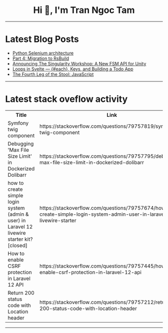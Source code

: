 <h1 align="center">Hi 👋, I'm Tran Ngoc Tam</h1>

---

# Latest Blog Posts 
<!-- BLOG-POST-LIST:START -->
- [Python Selenium architecture](https://dev.to/namrata_saha_f82d00e587b0/python-selenium-architecture-4ehj)
- [Part 4: Migration to RsBuild](https://dev.to/verthon/part-4-migration-to-rsbuild-5368)
- [Announcing The Singularity Workshop: A New FSM API for Unity](https://dev.to/trent_best_ca8617e4911baf/announcing-the-singularity-workshop-a-new-fsm-api-for-unity-48np)
- [Loops in Svelte — {#each}, Keys, and Building a Todo App](https://dev.to/a1guy/loops-in-svelte-each-keys-and-building-a-todo-app-3p6d)
- [The Fourth Leg of the Stool: JavaScript](https://dev.to/jimmyshoe85/the-fourth-leg-of-the-stool-javascript-3ggj)
<!-- BLOG-POST-LIST:END -->

---

# Latest stack oveflow activity
<table>
  <tr><th>Title</th><th>Link</th></tr>
  <!-- STACKOVERFLOW:START --><tr><td>Symfony twig component</td><td>https://stackoverflow.com/questions/79757819/symfony-twig-component</td></tr><tr><td>Debugging &#39;Max File Size Limit&#39; in Dockerized Dolibarr</td><td>https://stackoverflow.com/questions/79757795/debugging-max-file-size-limit-in-dockerized-dolibarr</td></tr><tr><td>how to create simple login system &lpar;admin &amp; user&rpar; in Laravel 12 livewire starter kit? [closed]</td><td>https://stackoverflow.com/questions/79757674/how-to-create-simple-login-system-admin-user-in-laravel-12-livewire-starter</td></tr><tr><td>How to enable CSRF protection in Laravel 12 API</td><td>https://stackoverflow.com/questions/79757445/how-to-enable-csrf-protection-in-laravel-12-api</td></tr><tr><td>Return 200 status code with Location header</td><td>https://stackoverflow.com/questions/79757212/return-200-status-code-with-location-header</td></tr><!-- STACKOVERFLOW:END -->
</table>

---


